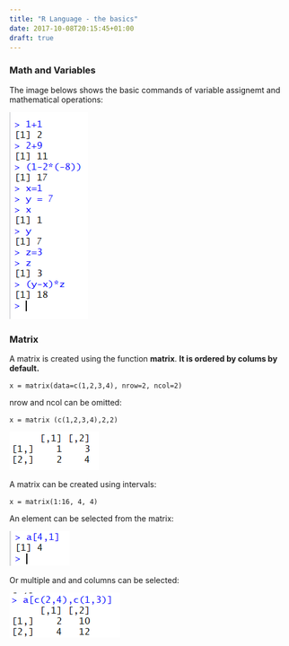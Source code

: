 ```yaml
---
title: "R Language - the basics"
date: 2017-10-08T20:15:45+01:00
draft: true
---
```



### Math and Variables

The image belows shows the basic commands of variable assignemt and mathematical operations:

![alt text](/images/ch18.png)


### Matrix

A matrix is created using the function **matrix**. **It is ordered by colums by default.** 

```
x = matrix(data=c(1,2,3,4), nrow=2, ncol=2)
```
nrow and ncol can be omitted:

```
x = matrix (c(1,2,3,4),2,2)
```


![alt text](/images/ch19.png)


A matrix can be created using intervals:

```
x = matrix(1:16, 4, 4)
```

An element can be selected from the matrix:

![alt text](/images/ch20.png)

Or multiple and and columns can be selected:

![alt text](/images/ch21.png)
